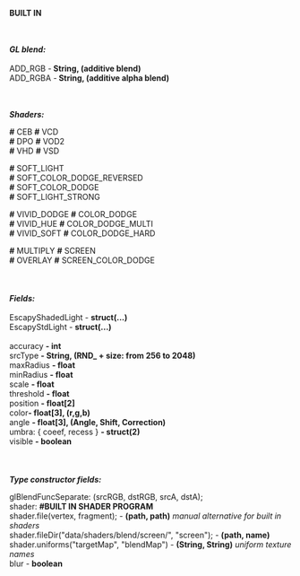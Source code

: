 <b> BUILT IN</b><br><br><br>

<b><i> GL blend: </i></b></br></br>
  ADD_RGB -<b>   String, (additive blend)</b></br>
  ADD_RGBA -<b>   String, (additive alpha blend)</b></br>
  </br>
  </br>

<b> <i>Shaders: </i></b></br>

  <b>#</b> CEB  <b>#</b> VCD  </br>
  <b>#</b> DPO  <b>#</b> VOD2 </br>
  <b>#</b> VHD  <b>#</b> VSD</br>

  <b>#</b> SOFT_LIGHT</br>
  <b>#</b> SOFT_COLOR_DODGE_REVERSED</br>
  <b>#</b> SOFT_COLOR_DODGE</br>
  <b>#</b> SOFT_LIGHT_STRONG</br>

  <b>#</b> VIVID_DODGE  <b>#</b> COLOR_DODGE </br>
  <b>#</b> VIVID_HUE  <b>#</b> COLOR_DODGE_MULTI </br>
  <b>#</b> VIVID_SOFT  <b>#</b> COLOR_DODGE_HARD </br>

  <b>#</b> MULTIPLY  <b>#</b> SCREEN</br>
  <b>#</b> OVERLAY  <b>#</b> SCREEN_COLOR_DODGE</br>
  </br>
  </br>
  </br>
  <b><i> Fields: </i></b></br></br>
  EscapyShadedLight - <b>   struct(...)</b></br>
  EscapyStdLight - <b>   struct(...)</b></br></br>
  accuracy <b>-   int</b></br>
  srcType  <b>-   String, (RND_ + size: from 256 to 2048)</b></br>
  maxRadius <b>-   float</b></br>
	minRadius <b>-   float</b></br>
	scale <b>-   float</b></br>
	threshold <b>-   float</b></br>
	position <b>-   float[2] </b></br>
	color<b>-   float[3], (r,g,b)</b></br>
	angle <b>-   float[3], (Angle, Shift, Correction)</b></br>
	umbra: { coeef, recess } <b>-   struct(2)</b></br>
  visible <b>-   boolean</b></br>
	 </br>
  </br>
  </br>
  <b> <i>Type constructor fields:</i> </b></br>
  
  glBlendFuncSeparate: (srcRGB, dstRGB, srcA, dstA); <br>
  shader: <b>#BUILT IN SHADER PROGRAM </b> <br>
  shader.file(vertex, fragment); - <b>(path, path)</b><i> manual alternative for built in shaders</i><br>
  shader.fileDir("data/shaders/blend/screen/", "screen"); - <b>(path, name)</b> <br>
  shader.uniforms("targetMap", "blendMap") - <b> (String, String)</b> <i>uniform texture names</i> </br>
  blur - <b>boolean</b><br>
  
	
